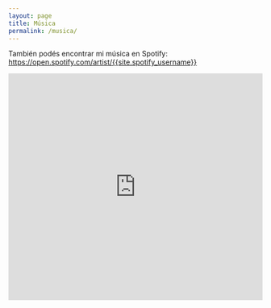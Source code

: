 ```yaml
---
layout: page
title: Música
permalink: /musica/
---
```


<p>
También podés encontrar mi música en Spotify: <a href="https://open.spotify.com/artist/{{site.spotify_username}}">https://open.spotify.com/artist/{{site.spotify_username}}</a>
</p>

<iframe width="100%" height="450" scrolling="no" frameborder="no" src="https://w.soundcloud.com/player/?url=https%3A//api.soundcloud.com/users/176023289&amp;color=ff5500&amp;auto_play=false&amp;hide_related=false&amp;show_comments=true&amp;show_user=true&amp;show_reposts=false"></iframe>
